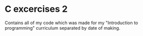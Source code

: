 # C excercises 2

Contains all of my code which was made for my "Introduction to programming" curriculum separated by date of making.